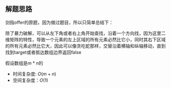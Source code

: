 ## 解题思路
剑指offer的原题，因为做过题目，所以只简单总结下：

除了暴力破解，可以从左下角或者右上角开始查找，沿着一个方向找，因为这里二维矩阵的特性，导致一个元素的左上区域的所有元素必然比它小，同时其右下区域的所有元素必然比它大，因此可以像贪吃蛇那样，交替沿着横轴和纵轴移动，直到找到target或者抵达数组边界返回false

假设数组是$m*n$的
+ 时间复杂度: $O(m+n)$
+ 空间复杂度：$O(1)$